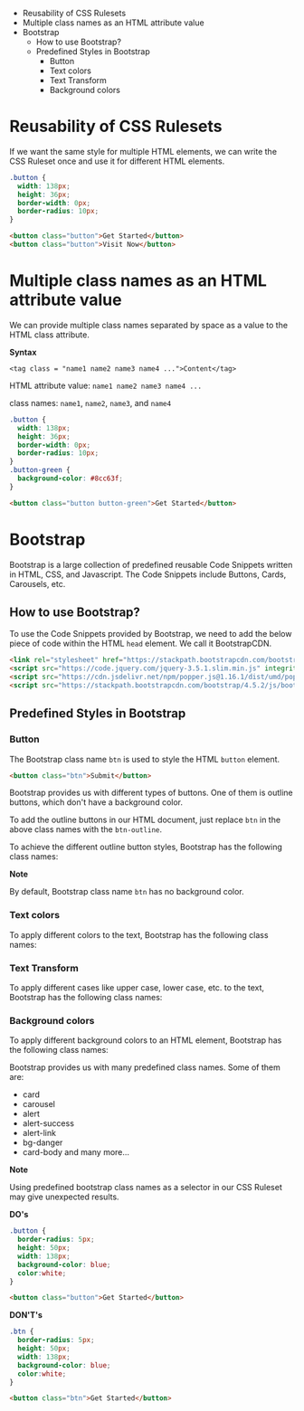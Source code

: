 - Reusability of CSS Rulesets
- Multiple class names as an HTML attribute value
- Bootstrap
  - How to use Bootstrap?
  - Predefined Styles in Bootstrap
    - Button
    - Text colors
    - Text Transform
    - Background colors

# Reusability of CSS Rulesets

If we want the same style for multiple HTML elements, we can write the CSS Ruleset once and use it for different HTML elements.

```CSS
.button {
  width: 138px;
  height: 36px;
  border-width: 0px;
  border-radius: 10px;
}
```

```HTML
<button class="button">Get Started</button>
<button class="button">Visit Now</button>
```

# Multiple class names as an HTML attribute value

We can provide multiple class names separated by space as a value to the HTML class attribute.

<b>Syntax</b>

`<tag class = "name1 name2 name3 name4 ...">Content</tag>`

HTML attribute value: `name1 name2 name3 name4 ...`

class names: `name1`, `name2`, `name3`, and `name4`

```CSS
.button {
  width: 138px;
  height: 36px;
  border-width: 0px;
  border-radius: 10px;
}
.button-green {
  background-color: #8cc63f;
}
```

```HTML
<button class="button button-green">Get Started</button>
```

# Bootstrap

Bootstrap is a large collection of predefined reusable Code Snippets written in HTML, CSS, and Javascript. The Code Snippets include Buttons, Cards, Carousels, etc.

## How to use Bootstrap?

To use the Code Snippets provided by Bootstrap, we need to add the below piece of code within the HTML `head` element. We call it BootstrapCDN.

```HTML
<link rel="stylesheet" href="https://stackpath.bootstrapcdn.com/bootstrap/4.5.2/css/bootstrap.min.css" integrity="sha384-JcKb8q3iqJ61gNV9KGb8thSsNjpSL0n8PARn9HuZOnIxN0hoP+VmmDGMN5t9UJ0Z" crossorigin="anonymous"/>
<script src="https://code.jquery.com/jquery-3.5.1.slim.min.js" integrity="sha384-DfXdz2htPH0lsSSs5nCTpuj/zy4C+OGpamoFVy38MVBnE+IbbVYUew+OrCXaRkfj" crossorigin="anonymous"></script>
<script src="https://cdn.jsdelivr.net/npm/popper.js@1.16.1/dist/umd/popper.min.js" integrity="sha384-9/reFTGAW83EW2RDu2S0VKaIzap3H66lZH81PoYlFhbGU+6BZp6G7niu735Sk7lN" crossorigin="anonymous"></script>
<script src="https://stackpath.bootstrapcdn.com/bootstrap/4.5.2/js/bootstrap.min.js" integrity="sha384-B4gt1jrGC7Jh4AgTPSdUtOBvfO8shuf57BaghqFfPlYxofvL8/KUEfYiJOMMV+rV" crossorigin="anonymous"></script>
```

## Predefined Styles in Bootstrap

### Button

The Bootstrap class name `btn` is used to style the HTML `button` element.

```HTML
<button class="btn">Submit</button>
```

Bootstrap provides us with different types of buttons. One of them is outline buttons, which don't have a background color.

To add the outline buttons in our HTML document, just replace `btn` in the above class names with the `btn-outline`.

To achieve the different outline button styles, Bootstrap has the following class names:

<b>Note</b>

By default, Bootstrap class name `btn` has no background color.

### Text colors

To apply different colors to the text, Bootstrap has the following class names:

### Text Transform

To apply different cases like upper case, lower case, etc. to the text, Bootstrap has the following class names:

### Background colors

To apply different background colors to an HTML element, Bootstrap has the following class names:

Bootstrap provides us with many predefined class names. Some of them are:

- card
- carousel
- alert
- alert-success
- alert-link
- bg-danger
- card-body and many more...

<b>Note</b>

Using predefined bootstrap class names as a selector in our CSS Ruleset may give unexpected results.

<b>DO's</b>

```CSS
.button {
  border-radius: 5px;
  height: 50px;
  width: 138px;
  background-color: blue;
  color:white;
}
```

```HTML
<button class="button">Get Started</button>
```

<b>DON'T's</b>

```CSS
.btn {
  border-radius: 5px;
  height: 50px;
  width: 138px;
  background-color: blue;
  color:white;
}
```

```HTML
<button class="btn">Get Started</button>
```
